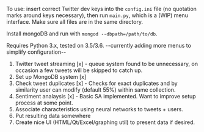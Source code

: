 To use: insert correct Twitter dev keys into the `config.ini` file (no quotation marks around keys necessary), then run `main.py`, which is a (WIP) menu interface. Make sure all files are in the same directory.

Install mongoDB and run with `mongod --dbpath=/path/to/db`.

Requires Python 3.x, tested on 3.5/3.6.
--currently adding more menus to simplify configuration--

1. Twitter tweet streaming [x]  - queue system found to be unnecessary, on occasion a few tweets will be skipped to catch up.
2. Set up MongoDB system [x]
3. Check tweet duplicates [x] - Checks for exact duplicates and by similarity user can modify (default 55%) within same collection.
4. Sentiment analaysis [x] - Basic SA implemented. Want to improve setup process at some point.
5. Associate characteristics using neural networks to tweets + users. 
6. Put resulting data somewhere
7. Create nice UI (HTML/Qt/Excel/graphing util) to present data if desired.
